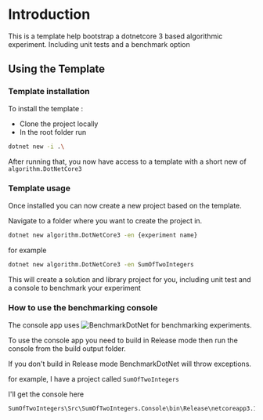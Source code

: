 # Introduction

This is a template help bootstrap a dotnetcore 3 based algorithmic experiment. Including unit tests and a benchmark option

## Using the Template

### Template installation

To install the template :

- Clone the project locally
- In the root folder run

```sh
dotnet new -i .\
```

After running that, you now have access to a template with a short new of `algorithm.DotNetCore3`

### Template usage

Once installed you can now create a new project based on the template.

Navigate to a folder where you want to create the project in.

```sh
dotnet new algorithm.DotNetCore3 -en {experiment name}
```

for example

```sh
dotnet new algorithm.DotNetCore3 -en SumOfTwoIntegers
```

This will create a solution and library project for you, including unit test and a console to benchmark your experiment

### How to use the benchmarking console

The console app uses ![BenchmarkDotNet](https://github.com/dotnet/BenchmarkDotNet) for benchmarking experiments.

To use the console app you need to build in Release mode then run the console from the build output folder.

If you don't build in Release mode BenchmarkDotNet will throw exceptions.

for example, I have a project called `SumOfTwoIntegers`

I'll get the console here

```sh
SumOfTwoIntegers\Src\SumOfTwoIntegers.Console\bin\Release\netcoreapp3.1\SumOfTwoIntegers.exe
```

